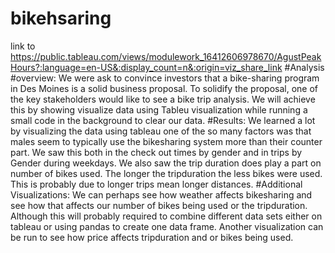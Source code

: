# bikehsaring
link to https://public.tableau.com/views/modulework_16412606978670/AgustPeakHours?:language=en-US&:display_count=n&:origin=viz_share_link
#Analysis
#overview: 
We were ask to convince investors that a bike-sharing program in Des Moines is a solid business proposal. To solidify the proposal, one of the key stakeholders would like to see a bike trip analysis. We will achieve this by showing visualize data using Tableu visualization while running a small code in the background to clear our data.
#Results: 
We learned a lot by visualizing the data using tableau one of the so many factors was that males seem to typically use the bikesharing system more than their counter part. We saw this both in the check out times by gender and in trips by Gender during weekdays. We also saw the trip duration does play a part on number of bikes used. The longer the tripduration the less bikes were used. This is probably due to longer trips mean longer distances.
#Additional Visualizations:
We can perhaps see how weather affects bikesharing and see how that affects our number of bikes being used or the tripduration. Although this will probably required to combine different data sets either on tableau or using pandas to create one data frame. Another visualization can be run to see how price affects tripduration and or bikes being used. 
